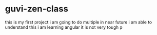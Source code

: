 # guvi-zen-class
this is my first project
i am going to do multiple in near future
i am able to understand this
i am learning angular it is not very tough
p

